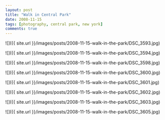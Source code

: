 ```yaml
---
layout: post
title: "Walk in Central Park"
date: 2008-11-15
tags: [photography, central park, new york]
comments: true
---
```

![]({{ site.url }}/images/posts/2008-11-15-walk-in-the-park/DSC_3593.jpg)

![]({{ site.url }}/images/posts/2008-11-15-walk-in-the-park/DSC_3594.jpg)

![]({{ site.url }}/images/posts/2008-11-15-walk-in-the-park/DSC_3598.jpg)

![]({{ site.url }}/images/posts/2008-11-15-walk-in-the-park/DSC_3600.jpg)

![]({{ site.url }}/images/posts/2008-11-15-walk-in-the-park/DSC_3601.jpg)

![]({{ site.url }}/images/posts/2008-11-15-walk-in-the-park/DSC_3602.jpg)

![]({{ site.url }}/images/posts/2008-11-15-walk-in-the-park/DSC_3603.jpg)

![]({{ site.url }}/images/posts/2008-11-15-walk-in-the-park/DSC_3605.jpg)

